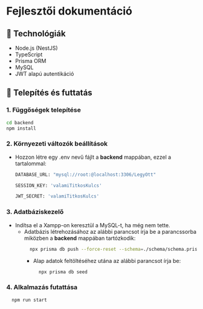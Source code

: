 # Fejlesztői dokumentáció

## 🔧 Technológiák

- Node.js (NestJS)
- TypeScript
- Prisma ORM
- MySQL
- JWT alapú autentikáció

## 💾 Telepítés és futtatás

### 1. Függőségek telepítése

```bash
cd backend
npm install
```

### 2. Környezeti változók beállítások

- Hozzon létre egy .env nevű fájlt a **backend** mappában, ezzel a tartalommal:
    ```bash
    DATABASE_URL: "mysql://root:@localhost:3306/LegyOtt"
    
    SESSION_KEY: 'valamiTitkosKulcs'
    
    JWT_SECRET: 'valamiTitkosKulcs'
    ```
### 3. Adatbáziskezelő

- Indítsa el a Xampp-on keresztül a MySQL-t, ha még nem tette.
  - Adatbázis létrehozásához az alábbi parancsot írja be a parancssorba miközben a **backend** mappában tartózkodik:  
    ```bash
      npx prisma db push --force-reset --schema=./schema/schema.prisma
      ```
    - Alap adatok feltöltéséhez utána az alábbi parancsot írja be:
      ```bash
        npx prisma db seed
      ```

### 4. Alkalmazás futattása

```bash
  npm run start
```